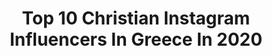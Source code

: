 ---
title: Top 10 Christian Instagram Influencers In Greece In 2020
description: >-
  Find top christian Instagram influencers in Greece in 2020. Most popular hashtags: #greece #coronavirus #menoumespiti #ig.
platform: Instagram
profiles:
  - username: "animado_official"
    fullname: >-
      𝗠𝗮𝗿𝗶𝗹𝗲𝗻𝗮 𝗔𝗻𝗶𝗺𝗮𝗱𝗼 🔹️
    location: "Greece"
    followers: 23491
    engagement: 671
    commentsToLikes: 0.021947
    avatar: "https://scontent-lht6-1.cdninstagram.com/v/t51.2885-19/s320x320/83333938_538977496715286_8273738695941554176_n.jpg?_nc_ht=scontent-lht6-1.cdninstagram.com&_nc_ohc=0Iu1Z6VtRUMAX8nPrvH&oh=0b9df2b4d4791a1b742d650710bd0c67&oe=5EB896F1"
    verified: false
    hashtags: "#favelagr, #ellinikon, #newskinvintageclothing, #brunettehair"
  - username: "panagiotis_tatsionas"
    fullname: >-
      ᴘᴀɴᴀɢɪᴏᴛɪs ᴛᴀᴛsɪᴏɴᴀs 
    location: "Greece"
    followers: 10526
    engagement: 892
    commentsToLikes: 0.059306
    avatar: "https://scontent-lhr8-1.cdninstagram.com/v/t51.2885-19/s320x320/60965070_394418967830913_8848468580719656960_n.jpg?_nc_ht=scontent-lhr8-1.cdninstagram.com&_nc_ohc=0YtoIu92JgIAX9-tEmk&oh=448de6261a55a18304bc4ffc589fb8e7&oe=5EB9CF30"
    verified: false
    hashtags: "#sunsetphotography, #preveza, #igphotographia, #photoshooting"
  - username: "theluxegirls"
    fullname: >-
      Classy.Stylish.Fashion.Girls
    location: "Greece"
    followers: 99918
    engagement: 135
    commentsToLikes: 0.001876
    avatar: "https://scontent-amt2-1.cdninstagram.com/v/t51.2885-19/s320x320/73533217_712328089290172_8053299727107620864_n.jpg?_nc_ht=scontent-amt2-1.cdninstagram.com&_nc_ohc=hyCJviRPYIcAX-rnoDq&oh=7d4ddc71704e9f6be38753073d578966&oe=5EB518F1"
    verified: false
    hashtags: "#stunning, #lifestyle, #morningbreakfast, #philipplein"
  - username: "papa2"
    fullname: >-
      phedon papamichael asc gsc
    location: "Greece"
    followers: 51240
    engagement: 272
    commentsToLikes: 0.028993
    avatar: "https://scontent-lht6-1.cdninstagram.com/v/t51.2885-19/s320x320/16123274_1856936131249848_574049166821425152_n.jpg?_nc_ht=scontent-lht6-1.cdninstagram.com&_nc_ohc=jUNEWqy1ftgAX_C8oXr&oh=54fcbd010ec833e96eda88f3fa07636e&oe=5EB87BCD"
    verified: true
    hashtags: "#phedonpapamichael, #kobe, #criticschoiceawards, #lemans66"
  - username: "greekreporter"
    fullname: >-
      Greek Reporter
    location: "Greece"
    followers: 26507
    engagement: 307
    commentsToLikes: 0.026653
    avatar: "https://scontent-ams4-1.cdninstagram.com/v/t51.2885-19/s150x150/12345948_843670645758484_1049265064_a.jpg?_nc_ht=scontent-ams4-1.cdninstagram.com&_nc_ohc=muZzWXCSzSEAX94xXOj&oh=528c198a55609269f22a713eaa8c43b3&oe=5EA90F28"
    verified: false
    hashtags: "#coronavirus, #masks, #emterprises, #anniversary"
  - username: "newsbombgr"
    fullname: >-
      Newsbomb.gr
    location: "Greece"
    followers: 32050
    engagement: 148
    commentsToLikes: 0.009945
    avatar: "https://scontent-ams4-1.cdninstagram.com/v/t51.2885-19/s320x320/14294834_296413887404357_380558284_a.jpg?_nc_ht=scontent-ams4-1.cdninstagram.com&_nc_ohc=SfOX8TfjiJ4AX_RXLtm&oh=b97b1b62cb4e1f73cbe79002eadff828&oe=5EA94286"
    verified: false
    hashtags: "#macedonia, #icestorm, #vaccinetrial, #volunteer"
  - username: "christianaari"
    fullname: >-
      Christiana
    location: "Greece"
    followers: 93987
    engagement: 659
    commentsToLikes: 0.014465
    avatar: "https://scontent-ams4-1.cdninstagram.com/v/t51.2885-19/11429786_924971450903381_534227737_a.jpg?_nc_ht=scontent-ams4-1.cdninstagram.com&_nc_ohc=pEC84JaRRY0AX8KG9tG&oh=c0e938858d4a0f013a36c8684834cd4e&oe=5EB8F822"
    verified: false
    hashtags: "#show, #cheesepie, #beaute, #hat"
  - username: "madogasteratou"
    fullname: >-
      MADARA CHANNEL 🤘
    location: "Greece"
    followers: 195429
    engagement: 820
    commentsToLikes: 0.250715
    avatar: "https://scontent-ams4-1.cdninstagram.com/v/t51.2885-19/s320x320/13642918_1142807895779670_1603668387_a.jpg?_nc_ht=scontent-ams4-1.cdninstagram.com&_nc_ohc=bvgCMP62BPEAX9EChML&oh=7e7d51dad0d1773c495910be10f8fd06&oe=5EBC3C72"
    verified: false
    hashtags: "#style, #cool, #monday, #giveaway"
  - username: "samiosstefanos"
    fullname: >-
      STEFANOS SAMIOS
    location: "Greece"
    followers: 2641
    engagement: 1084
    commentsToLikes: 0.056089
    avatar: "https://scontent-lht6-1.cdninstagram.com/v/t51.2885-19/s150x150/18646428_127640884477480_2813436099819470848_a.jpg?_nc_ht=scontent-lht6-1.cdninstagram.com&_nc_ohc=2UJPZHsFQnMAX-VIzz2&oh=6b4465a5f238846745fa72a0aa2a4994&oe=5EB317B2"
    verified: false
    hashtags: "#boudoirphotography, #eyewearshop, #bnwprofile, #blackandwhitephotography"
  - username: "claudia.saadeh"
    fullname: >-
      Claudia Saadeh
    location: "Greece"
    followers: 36306
    engagement: 86
    commentsToLikes: 0.050456
    avatar: "https://scontent-lhr8-1.cdninstagram.com/v/t51.2885-19/s320x320/91257384_226516875214785_6050627245158957056_n.jpg?_nc_ht=scontent-lhr8-1.cdninstagram.com&_nc_ohc=gcc8QFrU0fgAX8gr8Wq&oh=c08f9e2f2ac5f397cff2d2727d8045b1&oe=5EBC071A"
    verified: false
    hashtags: "#quarantine, #illustration, #art, #feelgoodfashionfriday"
---